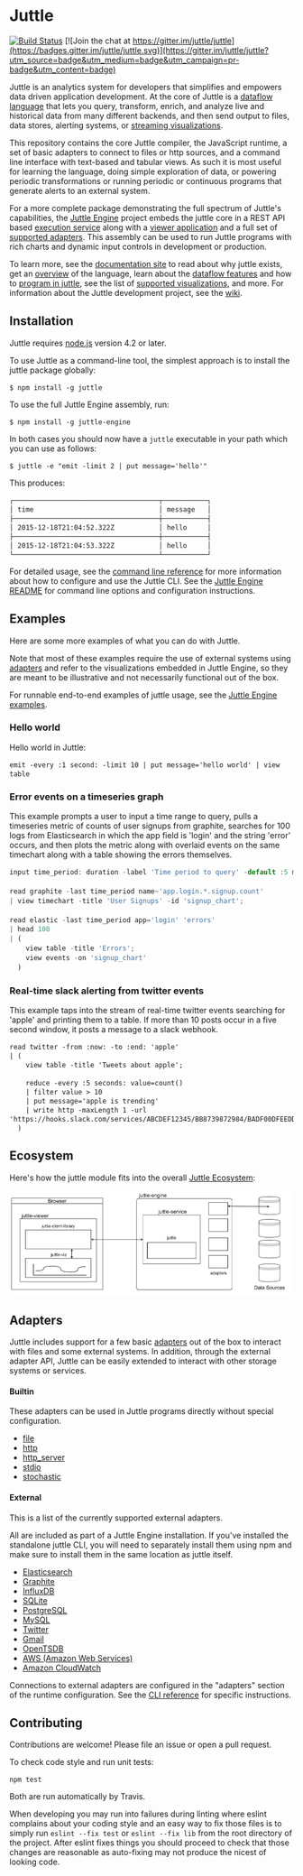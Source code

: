 # Juttle

[![Build Status](https://travis-ci.org/juttle/juttle.svg?branch=master)](https://travis-ci.org/juttle/juttle)
[![Join the chat at https://gitter.im/juttle/juttle](https://badges.gitter.im/juttle/juttle.svg)](https://gitter.im/juttle/juttle?utm_source=badge&utm_medium=badge&utm_campaign=pr-badge&utm_content=badge)

Juttle is an analytics system for developers that simplifies and empowers data
driven application development. At the core of Juttle is a [dataflow
language](./docs/concepts/dataflow.md) that lets you query, transform, enrich,
and analyze live and historical data from many different backends, and then send
output to files, data stores, alerting systems, or [streaming
visualizations](http://github.com/juttle/juttle-viz).

This repository contains the core Juttle compiler, the JavaScript runtime, a set
of basic adapters to connect to files or http sources, and a command line
interface with text-based and tabular views. As such it is most useful for
learning the language, doing simple exploration of data, or powering periodic
transformations or running periodic or continuous programs that generate alerts to an external system.

For a more complete package demonstrating the full spectrum of Juttle's
capabilities, the [Juttle Engine](https://github.com/juttle/juttle-engine)
project embeds the juttle core in a REST API based [execution
service](https://github.com/juttle/juttle-service) along with a [viewer
application](https://github.com/juttle/juttle-viewer) and a full set of
[supported adapters](#adapters). This assembly can be used to run Juttle
programs with rich charts and dynamic input controls in development or
production.

To learn more, see the [documentation site](https://juttle.github.io/juttle) to read about why juttle exists,
get an [overview](https://juttle.github.io/juttle/concepts/overview) of the language, learn about the
[dataflow features](https://juttle.github.io/juttle/concepts/dataflow) and how to [program in juttle](https://juttle.github.io/juttle/concepts/programming_constructs), see the list of [supported visualizations](https://juttle.github.io/juttle-viz), and more. For information about the Juttle development project, see the [wiki](https://github.com/juttle/juttle/wiki).

## Installation

Juttle requires [node.js](https://nodejs.org/) version 4.2 or later.

To use Juttle as a command-line tool, the simplest approach is to install the juttle package globally:

```
$ npm install -g juttle
```

To use the full Juttle Engine assembly, run:

```
$ npm install -g juttle-engine
```

In both cases you should now have a `juttle` executable in your path which you can use as follows:

```
$ juttle -e "emit -limit 2 | put message='hello'"
```

This produces:

```
┌────────────────────────────────────┬───────────┐
│ time                               │ message   │
├────────────────────────────────────┼───────────┤
│ 2015-12-18T21:04:52.322Z           │ hello     │
├────────────────────────────────────┼───────────┤
│ 2015-12-18T21:04:53.322Z           │ hello     │
└────────────────────────────────────┴───────────┘
```

For detailed usage, see the [command line reference](./docs/reference/cli.md) for more information about how to configure and use the Juttle CLI.
See the [Juttle Engine README](https://github.com/juttle/juttle-engine/blob/master/README.md) for command line options and configuration instructions.

## Examples

Here are some more examples of what you can do with Juttle.

Note that most of these examples require the use of external systems using [adapters](#adapters) and refer to the visualizations embedded in Juttle Engine, so they are meant to be illustrative and not necessarily functional out of the box.

For runnable end-to-end examples of juttle usage, see the [Juttle Engine examples](https://github.com/juttle/juttle-engine/tree/master/examples).

### Hello world

Hello world in Juttle:

```juttle
emit -every :1 second: -limit 10 | put message='hello world' | view table
```

### Error events on a timeseries graph

This example prompts a user to input a time range to query, pulls a timeseries
metric of counts of user signups from graphite, searches for 100 logs from
Elasticsearch in which the app field is 'login' and the string 'error' occurs,
and then plots the metric along with overlaid events on the same timechart along
with a table showing the errors themselves.

```javascript
input time_period: duration -label 'Time period to query' -default :5 minutes:;

read graphite -last time_period name~'app.login.*.signup.count'
| view timechart -title 'User Signups' -id 'signup_chart';

read elastic -last time_period app='login' 'errors'
| head 100
| (
    view table -title 'Errors';
    view events -on 'signup_chart'
  )
```

### Real-time slack alerting from twitter events

This example taps into the stream of real-time twitter events searching for 'apple' and printing them to a table. If more than 10 posts occur in a five second window, it posts a message to a slack webhook.

```juttle
read twitter -from :now: -to :end: 'apple'
| (
    view table -title 'Tweets about apple';

    reduce -every :5 seconds: value=count()
    | filter value > 10
    | put message='apple is trending'
    | write http -maxLength 1 -url 'https://hooks.slack.com/services/ABCDEF12345/BB8739872984/BADF00DFEEDDAB'
  )
```

<a name="adapters"></a>

## Ecosystem

Here's how the juttle module fits into the overall [Juttle Ecosystem](./docs/juttle_ecosystem.md):

[![Juttle Ecosystem - Juttle](./docs/images/JuttleEcosystemDiagram.png)](./docs/juttle_ecosystem.md)


## Adapters

Juttle includes support for a few basic [adapters](./docs/adapters/index.md)
out of the box to interact with files and some external systems. In addition,
through the external adapter API, Juttle can be easily extended to interact with
other storage systems or services.

#### Builtin

These adapters can be used in Juttle programs directly without special
configuration.

* [file](./docs/adapters/file.md)
* [http](./docs/adapters/http.md)
* [http_server](./docs/adapters/http_server.md)
* [stdio](./docs/adapters/stdio.md)
* [stochastic](./docs/adapters/stochastic.md)

#### External

This is a list of the currently supported external adapters.

All are included as part of a Juttle Engine installation. If you've installed
the standalone juttle CLI, you will need to separately install them using npm
and make sure to install them in the same location as juttle itself.

* [Elasticsearch](https://github.com/juttle/juttle-elastic-adapter/)
* [Graphite](https://github.com/juttle/juttle-graphite-adapter/)
* [InfluxDB](https://github.com/juttle/juttle-influx-adapter/)
* [SQLite](https://github.com/juttle/juttle-sqlite-adapter/)
* [PostgreSQL](https://github.com/juttle/juttle-postgres-adapter/)
* [MySQL](https://github.com/juttle/juttle-mysql-adapter/)
* [Twitter](https://github.com/juttle/juttle-twitter-adapter/)
* [Gmail](https://github.com/juttle/juttle-gmail-adapter/)
* [OpenTSDB](https://github.com/juttle/juttle-opentsdb-adapter/)
* [AWS (Amazon Web Services)](https://github.com/juttle/juttle-aws-adapter/)
* [Amazon CloudWatch](https://github.com/juttle/juttle-cloudwatch-adapter/)

Connections to external adapters are configured in the "adapters" section of the runtime configuration. See the [CLI reference](./docs/reference/cli.md) for specific instructions.

## Contributing

Contributions are welcome! Please file an issue or open a pull request.

To check code style and run unit tests:
```
npm test
```

Both are run automatically by Travis.

When developing you may run into failures during linting where eslint complains
about your coding style and an easy way to fix those files is to simply run
`eslint --fix test` or `eslint --fix lib` from the root directory of the project.
After eslint fixes things you should proceed to check that those changes are
reasonable as auto-fixing may not produce the nicest of looking code.
